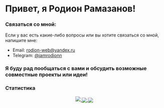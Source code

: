 # Привет, я **Родион Рамазанов**!

### Связаться со мной:
Если у вас есть какие-либо вопросы или вы хотите связаться со мной, напишите мне:
- Email: [rodion-web@yandex.ru](mailto:rodion-web@yandex.ru)
- Telegram: [@iamrodionn](https://t.me/iamrodionn)

### Я буду рад пообщаться с вами и обсудить возможные совместные проекты или идеи!

### Статистика
<a href="https://github.com/vn7n24fzkq/github-profile-summary-cards">
    <p align="center">
        <img src="http://github-profile-summary-cards.vercel.app/api/cards/profile-details?username=FatB0YY&theme=github_dark">
        <img align="center" src="https://github-profile-summary-cards.vercel.app/api/cards/stats?username=FatB0YY&theme=github_dark">
        <img align="center" src="https://github-profile-summary-cards.vercel.app/api/cards/productive-time?username=FatB0YY&theme=github_dark"><br>
    </p>
</a>

